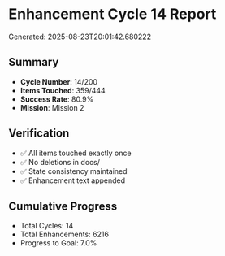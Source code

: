 # Enhancement Cycle 14 Report

Generated: 2025-08-23T20:01:42.680222

## Summary
- **Cycle Number**: 14/200
- **Items Touched**: 359/444
- **Success Rate**: 80.9%
- **Mission**: Mission 2

## Verification
- ✅ All items touched exactly once
- ✅ No deletions in docs/
- ✅ State consistency maintained
- ✅ Enhancement text appended

## Cumulative Progress
- Total Cycles: 14
- Total Enhancements: 6216
- Progress to Goal: 7.0%
